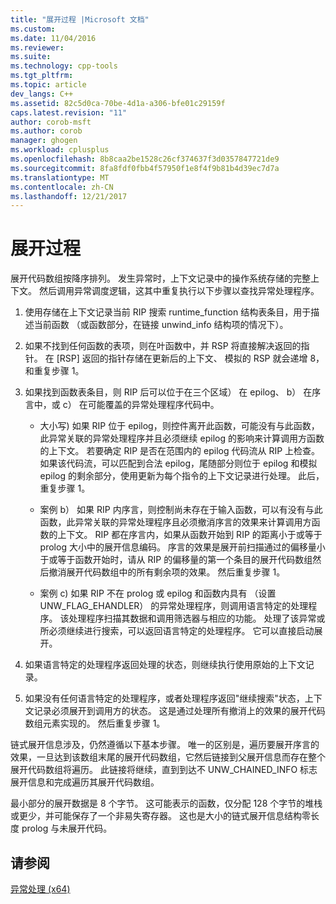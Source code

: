 ```yaml
---
title: "展开过程 |Microsoft 文档"
ms.custom: 
ms.date: 11/04/2016
ms.reviewer: 
ms.suite: 
ms.technology: cpp-tools
ms.tgt_pltfrm: 
ms.topic: article
dev_langs: C++
ms.assetid: 82c5d0ca-70be-4d1a-a306-bfe01c29159f
caps.latest.revision: "11"
author: corob-msft
ms.author: corob
manager: ghogen
ms.workload: cplusplus
ms.openlocfilehash: 8b8caa2be1528c26cf374637f3d0357847721de9
ms.sourcegitcommit: 8fa8fdf0fbb4f57950f1e8f4f9b81b4d39ec7d7a
ms.translationtype: MT
ms.contentlocale: zh-CN
ms.lasthandoff: 12/21/2017
---
```

# <a name="unwind-procedure"></a>展开过程
展开代码数组按降序排列。 发生异常时，上下文记录中的操作系统存储的完整上下文。 然后调用异常调度逻辑，这其中重复执行以下步骤以查找异常处理程序。  
  
1.  使用存储在上下文记录当前 RIP 搜索 runtime_function 结构表条目，用于描述当前函数 （或函数部分，在链接 unwind_info 结构项的情况下）。  
  
2.  如果不找到任何函数的表项，则在叶函数中，并 RSP 将直接解决返回的指针。 在 [RSP] 返回的指针存储在更新后的上下文、 模拟的 RSP 就会递增 8，和重复步骤 1。  
  
3.  如果找到函数表条目，则 RIP 后可以位于在三个区域） 在 epilog、 b） 在序言中，或 c） 在可能覆盖的异常处理程序代码中。  
  
    -   大小写) 如果 RIP 位于 epilog，则控件离开此函数，可能没有与此函数，此异常关联的异常处理程序并且必须继续 epilog 的影响来计算调用方函数的上下文。 若要确定 RIP 是否在范围内的 epilog 代码流从 RIP 上检查。 如果该代码流，可以匹配到合法 epilog，尾随部分则位于 epilog 和模拟 epilog 的剩余部分，使用更新为每个指令的上下文记录进行处理。 此后，重复步骤 1。  
  
    -   案例 b） 如果 RIP 内序言，则控制尚未存在于输入函数，可以有没有与此函数，此异常关联的异常处理程序且必须撤消序言的效果来计算调用方函数的上下文。 RIP 都在序言内，如果从函数开始到 RIP 的距离小于或等于 prolog 大小中的展开信息编码。 序言的效果是展开前扫描通过的偏移量小于或等于函数开始时，请从 RIP 的偏移量的第一个条目的展开代码数组然后撤消展开代码数组中的所有剩余项的效果。 然后重复步骤 1。  
  
    -   案例 c) 如果 RIP 不在 prolog 或 epilog 和函数内具有 （设置 UNW_FLAG_EHANDLER） 的异常处理程序，则调用语言特定的处理程序。 该处理程序扫描其数据和调用筛选器与相应的功能。 处理了该异常或所必须继续进行搜索，可以返回语言特定的处理程序。 它可以直接启动展开。  
  
4.  如果语言特定的处理程序返回处理的状态，则继续执行使用原始的上下文记录。  
  
5.  如果没有任何语言特定的处理程序，或者处理程序返回"继续搜索"状态，上下文记录必须展开到调用方的状态。 这是通过处理所有撤消上的效果的展开代码数组元素实现的。 然后重复步骤 1。  
  
 链式展开信息涉及，仍然遵循以下基本步骤。 唯一的区别是，遍历要展开序言的效果，一旦达到该数组末尾的展开代码数组，它然后链接到父展开信息而存在整个展开代码数组将遍历。 此链接将继续，直到到达不 UNW_CHAINED_INFO 标志展开信息和完成遍历其展开代码数组。  
  
 最小部分的展开数据是 8 个字节。 这可能表示的函数，仅分配 128 个字节的堆栈或更少，并可能保存了一个非易失寄存器。 这也是大小的链式展开信息结构零长度 prolog 与未展开代码。  
  
## <a name="see-also"></a>请参阅  
 [异常处理 (x64)](../build/exception-handling-x64.md)